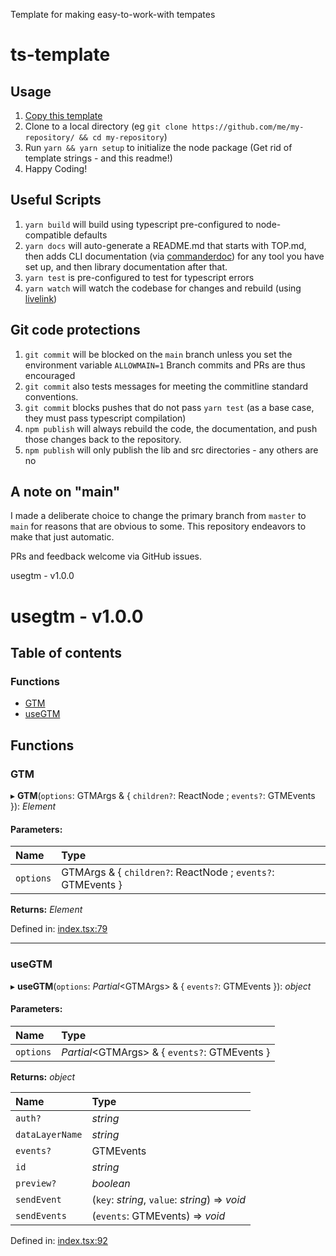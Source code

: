 
<a name="readmemd"></a>

Template for making easy-to-work-with tempates

# ts-template

## Usage

1. [Copy this template](https://github.com/rhdeck/ts-template/)
2. Clone to a local directory (eg `git clone https://github.com/me/my-repository/ && cd my-repository`)
3. Run `yarn && yarn setup` to initialize the node package (Get rid of template strings - and this readme!)
4. Happy Coding!

## Useful Scripts

1. `yarn build` will build using typescript pre-configured to node-compatible defaults
2. `yarn docs` will auto-generate a README.md that starts with TOP.md, then adds CLI documentation (via [commanderdoc](https://npmjs.com/package/commanderdoc)) for any tool you have set up, and then library documentation after that.
3. `yarn test` is pre-configured to test for typescript errors
4. `yarn watch` will watch the codebase for changes and rebuild (using [livelink](https://npmjs.com/package/@raydeck/livelink))

## Git code protections

1. `git commit` will be blocked on the `main` branch unless you set the environment variable `ALLOWMAIN=1` Branch commits and PRs are thus encouraged
2. `git commit` also tests messages for meeting the commitline standard conventions.
3. `git commit` blocks pushes that do not pass `yarn test` (as a base case, they must pass typescript compilation)
4. `npm publish` will always rebuild the code, the documentation, and push those changes back to the repository.
5. `npm publish` will only publish the lib and src directories - any others are no

## A note on "main"

I made a deliberate choice to change the primary branch from `master` to `main` for reasons that are obvious to some. This repository endeavors to make that just automatic.

PRs and feedback welcome via GitHub issues.


<a name="_librarymd"></a>

usegtm - v1.0.0

# usegtm - v1.0.0

## Table of contents

### Functions

- [GTM](#gtm)
- [useGTM](#usegtm)

## Functions

### GTM

▸ **GTM**(`options`: GTMArgs & { `children?`: ReactNode ; `events?`: GTMEvents  }): *Element*

#### Parameters:

| Name | Type |
| :------ | :------ |
| `options` | GTMArgs & { `children?`: ReactNode ; `events?`: GTMEvents  } |

**Returns:** *Element*

Defined in: [index.tsx:79](https://github.com/rhdeck/usegtm/blob/ee5eeda/src/index.tsx#L79)

___

### useGTM

▸ **useGTM**(`options`: *Partial*<GTMArgs\> & { `events?`: GTMEvents  }): *object*

#### Parameters:

| Name | Type |
| :------ | :------ |
| `options` | *Partial*<GTMArgs\> & { `events?`: GTMEvents  } |

**Returns:** *object*

| Name | Type |
| :------ | :------ |
| `auth?` | *string* |
| `dataLayerName` | *string* |
| `events?` | GTMEvents |
| `id` | *string* |
| `preview?` | *boolean* |
| `sendEvent` | (`key`: *string*, `value`: *string*) => *void* |
| `sendEvents` | (`events`: GTMEvents) => *void* |

Defined in: [index.tsx:92](https://github.com/rhdeck/usegtm/blob/ee5eeda/src/index.tsx#L92)

